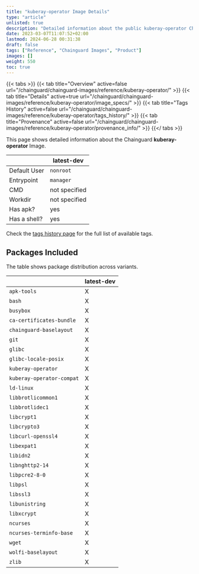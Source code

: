 ```yaml
---
title: "kuberay-operator Image Details"
type: "article"
unlisted: true
description: "Detailed information about the public kuberay-operator Chainguard Image."
date: 2023-03-07T11:07:52+02:00
lastmod: 2024-06-28 00:31:38
draft: false
tags: ["Reference", "Chainguard Images", "Product"]
images: []
weight: 550
toc: true
---
```


{{< tabs >}}
{{< tab title="Overview" active=false url="/chainguard/chainguard-images/reference/kuberay-operator/" >}}
{{< tab title="Details" active=true url="/chainguard/chainguard-images/reference/kuberay-operator/image_specs/" >}}
{{< tab title="Tags History" active=false url="/chainguard/chainguard-images/reference/kuberay-operator/tags_history/" >}}
{{< tab title="Provenance" active=false url="/chainguard/chainguard-images/reference/kuberay-operator/provenance_info/" >}}
{{</ tabs >}}

This page shows detailed information about the Chainguard **kuberay-operator** Image.

|              | latest-dev    |
|--------------|---------------|
| Default User | `nonroot`     |
| Entrypoint   | `manager`     |
| CMD          | not specified |
| Workdir      | not specified |
| Has apk?     | yes           |
| Has a shell? | yes           |

Check the [tags history page](/chainguard/chainguard-images/reference/kuberay-operator/tags_history/) for the full list of available tags.

## Packages Included
The table shows package distribution across variants.

|                           | latest-dev |
|---------------------------|------------|
| `apk-tools`               | X          |
| `bash`                    | X          |
| `busybox`                 | X          |
| `ca-certificates-bundle`  | X          |
| `chainguard-baselayout`   | X          |
| `git`                     | X          |
| `glibc`                   | X          |
| `glibc-locale-posix`      | X          |
| `kuberay-operator`        | X          |
| `kuberay-operator-compat` | X          |
| `ld-linux`                | X          |
| `libbrotlicommon1`        | X          |
| `libbrotlidec1`           | X          |
| `libcrypt1`               | X          |
| `libcrypto3`              | X          |
| `libcurl-openssl4`        | X          |
| `libexpat1`               | X          |
| `libidn2`                 | X          |
| `libnghttp2-14`           | X          |
| `libpcre2-8-0`            | X          |
| `libpsl`                  | X          |
| `libssl3`                 | X          |
| `libunistring`            | X          |
| `libxcrypt`               | X          |
| `ncurses`                 | X          |
| `ncurses-terminfo-base`   | X          |
| `wget`                    | X          |
| `wolfi-baselayout`        | X          |
| `zlib`                    | X          |

